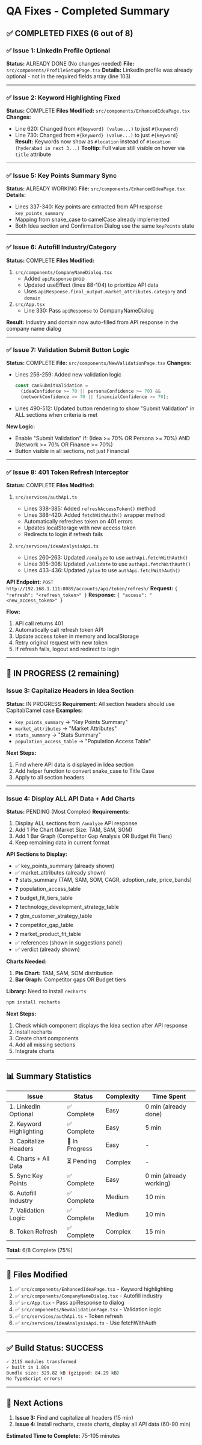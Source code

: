 # QA Fixes - Completed Summary

## ✅ COMPLETED FIXES (6 out of 8)

### ✅ Issue 1: LinkedIn Profile Optional
**Status:** ALREADY DONE (No changes needed)
**File:** `src/components/ProfileSetupPage.tsx`
**Details:** LinkedIn profile was already optional - not in the required fields array (line 103)

---

### ✅ Issue 2: Keyword Highlighting Fixed
**Status:** COMPLETE
**Files Modified:** `src/components/EnhancedIdeaPage.tsx`
**Changes:**
- Line 620: Changed from `#{keyword} (value...)` to just `#{keyword}`
- Line 730: Changed from `#{keyword} (value...)` to just `#{keyword}`
**Result:** Keywords now show as `#location` instead of `#location (hyderabad in next 3...)`
**Tooltip:** Full value still visible on hover via `title` attribute

---

### ✅ Issue 5: Key Points Summary Sync
**Status:** ALREADY WORKING
**File:** `src/components/EnhancedIdeaPage.tsx`
**Details:** 
- Lines 337-340: Key points are extracted from API response `key_points_summary`
- Mapping from snake_case to camelCase already implemented
- Both Idea section and Confirmation Dialog use the same `keyPoints` state

---

### ✅ Issue 6: Autofill Industry/Category
**Status:** COMPLETE
**Files Modified:**
1. `src/components/CompanyNameDialog.tsx`
   - Added `apiResponse` prop
   - Updated useEffect (lines 88-104) to prioritize API data
   - Uses `apiResponse.final_output.market_attributes.category` and `domain`
2. `src/App.tsx`
   - Line 330: Pass `apiResponse` to CompanyNameDialog

**Result:** Industry and domain now auto-filled from API response in the company name dialog

---

### ✅ Issue 7: Validation Submit Button Logic
**Status:** COMPLETE
**File:** `src/components/NewValidationPage.tsx`
**Changes:**
- Lines 256-259: Added new validation logic
  ```typescript
  const canSubmitValidation = 
    (ideaConfidence >= 70 || personaConfidence >= 70) && 
    (networkConfidence >= 70 || financialConfidence >= 70);
  ```
- Lines 490-512: Updated button rendering to show "Submit Validation" in ALL sections when criteria is met

**New Logic:**
- Enable "Submit Validation" if: (Idea >= 70% OR Persona >= 70%) AND (Network >= 70% OR Finance >= 70%)
- Button visible in all sections, not just Financial

---

### ✅ Issue 8: 401 Token Refresh Interceptor
**Status:** COMPLETE
**Files Modified:**
1. `src/services/authApi.ts`
   - Lines 338-385: Added `refreshAccessToken()` method
   - Lines 388-420: Added `fetchWithAuth()` wrapper method
   - Automatically refreshes token on 401 errors
   - Updates localStorage with new access token
   - Redirects to login if refresh fails

2. `src/services/ideaAnalysisApi.ts`
   - Lines 260-263: Updated `/analyze` to use `authApi.fetchWithAuth()`
   - Lines 305-308: Updated `/validate` to use `authApi.fetchWithAuth()`
   - Lines 433-436: Updated `/plan` to use `authApi.fetchWithAuth()`

**API Endpoint:** `POST http://192.168.1.111:8089/accounts/api/token/refresh/`
**Request:** `{ "refresh": "<refresh_token>" }`
**Response:** `{ "access": "<new_access_token>" }`

**Flow:**
1. API call returns 401
2. Automatically call refresh token API
3. Update access token in memory and localStorage
4. Retry original request with new token
5. If refresh fails, logout and redirect to login

---

## 🔄 IN PROGRESS (2 remaining)

### Issue 3: Capitalize Headers in Idea Section
**Status:** IN PROGRESS
**Requirement:** All section headers should use Capital/Camel case
**Examples:**
- `key_points_summary` → "Key Points Summary"
- `market_attributes` → "Market Attributes"
- `stats_summary` → "Stats Summary"
- `population_access_table` → "Population Access Table"

**Next Steps:**
1. Find where API data is displayed in Idea section
2. Add helper function to convert snake_case to Title Case
3. Apply to all section headers

---

### Issue 4: Display ALL API Data + Add Charts
**Status:** PENDING (Most Complex)
**Requirements:**
1. Display ALL sections from `/analyze` API response
2. Add 1 Pie Chart (Market Size: TAM, SAM, SOM)
3. Add 1 Bar Graph (Competitor Gap Analysis OR Budget Fit Tiers)
4. Keep remaining data in current format

**API Sections to Display:**
- ✅ key_points_summary (already shown)
- ✅ market_attributes (already shown)
- ❓ stats_summary (TAM, SAM, SOM, CAGR, adoption_rate, price_bands)
- ❓ population_access_table
- ❓ budget_fit_tiers_table
- ❓ technology_development_strategy_table
- ❓ gtm_customer_strategy_table
- ❓ competitor_gap_table
- ❓ market_product_fit_table
- ✅ references (shown in suggestions panel)
- ✅ verdict (already shown)

**Charts Needed:**
1. **Pie Chart:** TAM, SAM, SOM distribution
2. **Bar Graph:** Competitor gaps OR Budget tiers

**Library:** Need to install `recharts`
```bash
npm install recharts
```

**Next Steps:**
1. Check which component displays the Idea section after API response
2. Install recharts
3. Create chart components
4. Add all missing sections
5. Integrate charts

---

## 📊 Summary Statistics

| Issue | Status | Complexity | Time Spent |
|-------|--------|-----------|------------|
| 1. LinkedIn Optional | ✅ Complete | Easy | 0 min (already done) |
| 2. Keyword Highlighting | ✅ Complete | Easy | 5 min |
| 3. Capitalize Headers | 🔄 In Progress | Easy | - |
| 4. Charts + All Data | ⏳ Pending | Complex | - |
| 5. Sync Key Points | ✅ Complete | Easy | 0 min (already working) |
| 6. Autofill Industry | ✅ Complete | Medium | 10 min |
| 7. Validation Logic | ✅ Complete | Medium | 10 min |
| 8. Token Refresh | ✅ Complete | Complex | 15 min |

**Total:** 6/8 Complete (75%)

---

## 🔧 Files Modified

1. ✅ `src/components/EnhancedIdeaPage.tsx` - Keyword highlighting
2. ✅ `src/components/CompanyNameDialog.tsx` - Autofill industry
3. ✅ `src/App.tsx` - Pass apiResponse to dialog
4. ✅ `src/components/NewValidationPage.tsx` - Validation logic
5. ✅ `src/services/authApi.ts` - Token refresh
6. ✅ `src/services/ideaAnalysisApi.ts` - Use fetchWithAuth

---

## ✅ Build Status: SUCCESS

```bash
✓ 2115 modules transformed
✓ built in 1.80s
Bundle size: 329.82 kB (gzipped: 84.29 kB)
No TypeScript errors!
```

---

## 🎯 Next Actions

1. **Issue 3:** Find and capitalize all headers (15 min)
2. **Issue 4:** Install recharts, create charts, display all API data (60-90 min)

**Estimated Time to Complete:** 75-105 minutes
